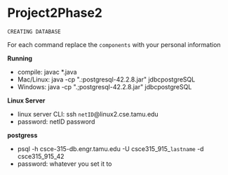 # Project2Phase2
`CREATING DATABASE`

For each command replace the `components` with your personal information

**Running**
* compile: javac *.java 
* Mac/Linux: java -cp ".:postgresql-42.2.8.jar" jdbcpostgreSQL
* Windows: java -cp ".;postgresql-42.2.8.jar" jdbcpostgreSQL

**Linux Server**
- linux server CLI: ssh `netID`@linux2.cse.tamu.edu
- password: netID password

**postgress**
- psql -h csce-315-db.engr.tamu.edu -U csce315_915_`lastname` -d csce315_915_42
- password: whatever you set it to